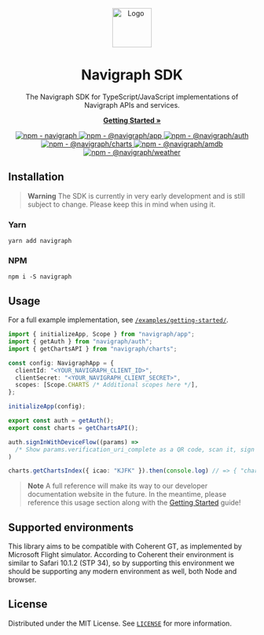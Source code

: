 <div align="center">
  <a href="https://navigraph.com">
    <img src="https://navigraph.com/assets/images/navigraph_logo_only.svg" alt="Logo" width="80" height="80">
  </a>
  <h1>Navigraph SDK</h1>

  <p>The Navigraph SDK for TypeScript/JavaScript implementations of Navigraph APIs and services.</p>
  
  <a href="https://developers.devigraph.com/docs/sdk/getting-started"><strong>Getting Started »</strong></a>
  <br />

  <div align="center">
  <a href="https://img.shields.io/npm/v/navigraph?label=navigraph&style=flat-square">
    <img src="https://img.shields.io/npm/v/navigraph?label=navigraph&style=flat-square" alt="npm - navigraph">
  </a>
  <a href="https://img.shields.io/npm/v/navigraph?label=%40navigraph%2Fapp&style=flat-square">
    <img src="https://img.shields.io/npm/v/navigraph?label=%40navigraph%2Fapp&style=flat-square" alt="npm - @navigraph/app">
  </a>
  <a href="https://img.shields.io/npm/v/navigraph?label=%40navigraph%2Fauth&style=flat-square">
    <img src="https://img.shields.io/npm/v/navigraph?label=%40navigraph%2Fauth&style=flat-square" alt="npm - @navigraph/auth">
  </a>
  <a href="https://img.shields.io/npm/v/navigraph?label=%40navigraph%2Fcharts&style=flat-square">
    <img src="https://img.shields.io/npm/v/navigraph?label=%40navigraph%2Fcharts&style=flat-square" alt="npm - @navigraph/charts">
  </a>
  <a href="https://img.shields.io/npm/v/navigraph?label=%40navigraph%2Famdb&style=flat-square">
    <img src="https://img.shields.io/npm/v/navigraph?label=%40navigraph%2Famdb&style=flat-square" alt="npm - @navigraph/amdb">
  </a>
  <a href="https://img.shields.io/npm/v/navigraph?label=%40navigraph%2Fweather&style=flat-square">
    <img src="https://img.shields.io/npm/v/navigraph?label=%40navigraph%2Fweather&style=flat-square" alt="npm - @navigraph/weather">
  </a>
</div>
</div>

## Installation

> **Warning**
> The SDK is currently in very early development and is still subject to change. Please keep this in mind when using it.

### Yarn

```
yarn add navigraph
```

### NPM

```
npm i -S navigraph
```

## Usage

For a full example implementation, see [`/examples/getting-started/`](/examples/getting-started/).

```ts
import { initializeApp, Scope } from "navigraph/app";
import { getAuth } from "navigraph/auth";
import { getChartsAPI } from "navigraph/charts";

const config: NavigraphApp = {
  clientId: "<YOUR_NAVIGRAPH_CLIENT_ID>",
  clientSecret: "<YOUR_NAVIGRAPH_CLIENT_SECRET>",
  scopes: [Scope.CHARTS /* Additional scopes here */],
};

initializeApp(config);

export const auth = getAuth();
export const charts = getChartsAPI();

auth.signInWithDeviceFlow((params) =>
  /* Show params.verification_uri_complete as a QR code, scan it, sign in */
)

charts.getChartsIndex({ icao: "KJFK" }).then(console.log) // => { "charts": [{ "index_number": "10-1P" ...
```

> **Note**
> A full reference will make its way to our developer documentation website in the future. In the meantime, please reference this usage section along with the [Getting Started](https://developers.navigraph.com/docs/sdk/getting-started) guide!

## Supported environments

This library aims to be compatible with Coherent GT, as implemented by Microsoft Flight simulator. According to Coherent their environment is similar to Safari 10.1.2 (STP 34), so by supporting this environment we should be supporting any modern environment as well, both Node and browser.

## License

Distributed under the MIT License. See [`LICENSE`](/LICENSE) for more information.
